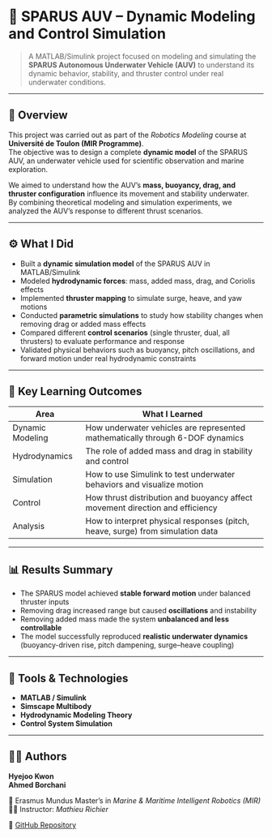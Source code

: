 # 🤖 SPARUS AUV – Dynamic Modeling and Control Simulation

> A MATLAB/Simulink project focused on modeling and simulating the **SPARUS Autonomous Underwater Vehicle (AUV)** to understand its dynamic behavior, stability, and thruster control under real underwater conditions.

---

## 🌊 Overview

This project was carried out as part of the *Robotics Modeling* course at **Université de Toulon (MIR Programme)**.  
The objective was to design a complete **dynamic model** of the SPARUS AUV, an underwater vehicle used for scientific observation and marine exploration.

We aimed to understand how the AUV’s **mass, buoyancy, drag, and thruster configuration** influence its movement and stability underwater.  
By combining theoretical modeling and simulation experiments, we analyzed the AUV’s response to different thrust scenarios.

---

## ⚙️ What I Did

- Built a **dynamic simulation model** of the SPARUS AUV in MATLAB/Simulink  
- Modeled **hydrodynamic forces**: mass, added mass, drag, and Coriolis effects  
- Implemented **thruster mapping** to simulate surge, heave, and yaw motions  
- Conducted **parametric simulations** to study how stability changes when removing drag or added mass effects  
- Compared different **control scenarios** (single thruster, dual, all thrusters) to evaluate performance and response  
- Validated physical behaviors such as buoyancy, pitch oscillations, and forward motion under real hydrodynamic constraints

---

## 🧩 Key Learning Outcomes

| Area | What I Learned |
|------|----------------|
| Dynamic Modeling | How underwater vehicles are represented mathematically through 6-DOF dynamics |
| Hydrodynamics | The role of added mass and drag in stability and control |
| Simulation | How to use Simulink to test underwater behaviors and visualize motion |
| Control | How thrust distribution and buoyancy affect movement direction and efficiency |
| Analysis | How to interpret physical responses (pitch, heave, surge) from simulation data |

---

## 📊 Results Summary

- The SPARUS model achieved **stable forward motion** under balanced thruster inputs  
- Removing drag increased range but caused **oscillations** and instability  
- Removing added mass made the system **unbalanced and less controllable**  
- The model successfully reproduced **realistic underwater dynamics** (buoyancy-driven rise, pitch dampening, surge–heave coupling)

---

## 🧠 Tools & Technologies

- **MATLAB / Simulink**
- **Simscape Multibody**
- **Hydrodynamic Modeling Theory**
- **Control System Simulation**

---

## 👩‍🔬 Authors

**Hyejoo Kwon**  
**Ahmed Borchani**  

📍 Erasmus Mundus Master’s in *Marine & Maritime Intelligent Robotics (MIR)*  
🧑‍🏫 Instructor: *Mathieu Richier*  

🔗 [GitHub Repository](https://github.com/S1194789/SPARUS_Modeling)
